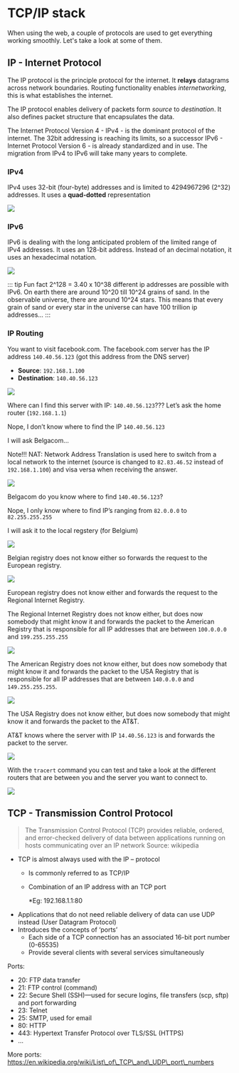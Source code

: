 # TCP/IP stack

When using the web, a couple of protocols are used to get everything working smoothly. Let's take a look at some of them.

## IP - Internet Protocol

The IP protocol is the principle protocol for the internet. It **relays** datagrams across network boundaries. Routing functionality enables _internetworking_, this is what establishes the internet.

The IP protocol enables delivery of packets form _source_ to _destination_. It also defines packet structure that encapsulates the data.

The Internet Protocol Version 4 - IPv4 - is the dominant protocol of the internet. The 32bit addressing is reaching its limits, so a successor IPv6 - Internet Protocol Version 6 - is already standardized and in use. The migration from IPv4 to IPv6 will take many years to complete.

### IPv4

IPv4 uses 32-bit \(four-byte\) addresses and is limited to 4294967296 \(2^32\) addresses. It uses a **quad-dotted** representation

![](./img/ipv4-notation.png)

### IPv6

IPv6 is dealing with the long anticipated problem of the limited range of IPv4 addresses. It uses an 128-bit address. Instead of an decimal notation, it uses an hexadecimal notation.

![](./img/ipv6-notation.png)

::: tip Fun fact
2^128 = 3.40 x 10^38 different ip addresses are possible with IPv6. On earth there are around 10^20 till 10^24 grains of sand. In the observable universe, there are around 10^24 stars. This means that every grain of sand or every star in the universe can have 100 trillion ip addresses...
:::

<YoutubeVideo video-id="iGPXkxeOfdk" />

### IP Routing

You want to visit facebook.com. The facebook.com server has the IP address `140.40.56.123` \(got this address from the DNS server\)

* **Source**: `192.168.1.100`
* **Destination**: `140.40.56.123`

![](./img/routing-01.png)

Where can I find this server with IP: `140.40.56.123`??? Let’s ask the home router \(`192.168.1.1`\)

Nope, I don’t know where to find the IP `140.40.56.123`

I will ask Belgacom…

Note!!! NAT: Network Address Translation is used here to switch from a local network to the internet \(source is changed to `82.83.46.52` instead of `192.168.1.100`\) and visa versa when receiving the answer.

![](./img/routing-02.png)

Belgacom do you know where to find `140.40.56.123`?

Nope, I only know where to find IP’s ranging from `82.0.0.0` to `82.255.255.255`

I will ask it to the local regstery \(for Belgium\)

![](./img/routing-03.png)

Belgian registry does not know either so forwards the request to the European registry.

![](./img/routing-04.png)

European registry does not know either and forwards the request to the Regional Internet Registry.

The Regional Internet Registry does not know either, but does now somebody that might know it and forwards the packet to the American Registry that is responsible for all IP addresses that are between `100.0.0.0` and `199.255.255.255`

![](./img/routing-05.png)

The American Registry does not know either, but does now somebody that might know it and forwards the packet to the USA Registry that is responsible for all IP addresses that are between `140.0.0.0` and `149.255.255.255`.

![](./img/routing-06.png)

The USA Registry does not know either, but does now somebody that might know it and forwards the packet to the AT&T.

AT&T knows where the server with IP `14.40.56.123` is and forwards the packet to the server.

![](./img/routing-07.png)

With the `tracert` command you can test and take a look at the different routers that are between you and the server you want to connect to.

![](./img/tracert-example.png)

<YoutubeVideo video-id="L6bDA5FK6gs" />

## TCP - Transmission Control Protocol

> The Transmission Control Protocol \(TCP\) provides reliable, ordered, and error-checked delivery of data between applications running on hosts communicating over an IP network Source: wikipedia

* TCP is almost always used with the IP – protocol
  * Is commonly referred to as TCP/IP
  * Combination of an IP address with an TCP port

      \*Eg: 192.168.1.1:80
* Applications that do not need reliable delivery of data can use UDP instead \(User Datagram Protocol\)
* Introduces the concepts of ‘ports’
  * Each side of a TCP connection has an associated 16-bit port number \(0-65535\) 
  * Provide several clients with several services simultaneously

Ports:

* 20: FTP data transfer
* 21: FTP control \(command\)
* 22: Secure Shell \(SSH\)—used for secure logins, file transfers         \(scp, sftp\) and port forwarding
* 23: Telnet
* 25: SMTP, used for email
* 80: HTTP
* 443: Hypertext Transfer Protocol over TLS/SSL \(HTTPS\)
* …

More ports: [https://en.wikipedia.org/wiki/List\_of\_TCP\_and\_UDP\_port\_numbers ](https://en.wikipedia.org/wiki/List_of_TCP_and_UDP_port_numbers%20)

